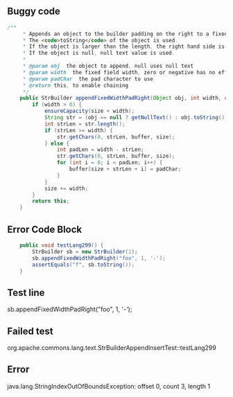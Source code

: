 

## Buggy code
```java
/**
     * Appends an object to the builder padding on the right to a fixed length.
     * The <code>toString</code> of the object is used.
     * If the object is larger than the length, the right hand side is lost.
     * If the object is null, null text value is used.
     * 
     * @param obj  the object to append, null uses null text
     * @param width  the fixed field width, zero or negative has no effect
     * @param padChar  the pad character to use
     * @return this, to enable chaining
     */
    public StrBuilder appendFixedWidthPadRight(Object obj, int width, char padChar) {
        if (width > 0) {
            ensureCapacity(size + width);
            String str = (obj == null ? getNullText() : obj.toString());
            int strLen = str.length();
            if (strLen >= width) {
                str.getChars(0, strLen, buffer, size);
            } else {
                int padLen = width - strLen;
                str.getChars(0, strLen, buffer, size);
                for (int i = 0; i < padLen; i++) {
                    buffer[size + strLen + i] = padChar;
                }
            }
            size += width;
        }
        return this;
    }
```

## Error Code Block
```java
    public void testLang299() {
        StrBuilder sb = new StrBuilder(1);
        sb.appendFixedWidthPadRight("foo", 1, '-');
        assertEquals("f", sb.toString());
    }
```

## Test line
sb.appendFixedWidthPadRight("foo", 1, '-');

## Failed test
org.apache.commons.lang.text.StrBuilderAppendInsertTest::testLang299

## Error
java.lang.StringIndexOutOfBoundsException: offset 0, count 3, length 1